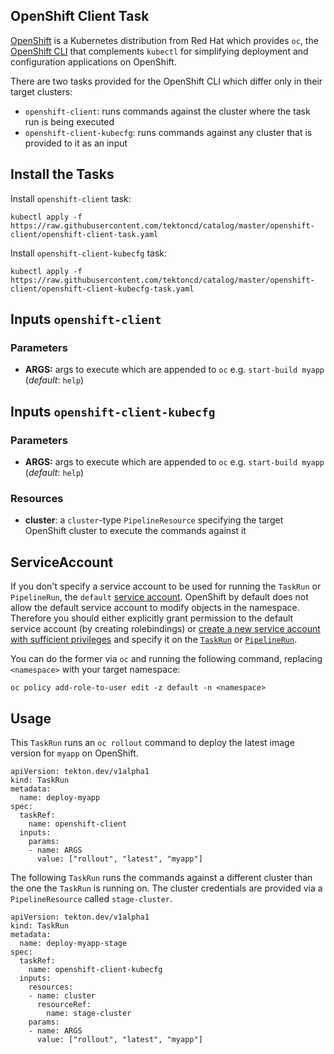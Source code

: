 ## OpenShift Client Task

[OpenShift](http://www.openshift.com) is a Kubernetes distribution from Red Hat which provides `oc`, the [OpenShift CLI](https://docs.openshift.com/container-platform/4.1/cli_reference/getting-started-cli.html) that complements `kubectl` for simplifying deployment and configuration applications on OpenShift.

There are two tasks provided for the OpenShift CLI which differ only in their target clusters:
* `openshift-client`: runs commands against the cluster where the task run is being executed
* `openshift-client-kubecfg`: runs commands against any cluster that is provided to it as an input

## Install the Tasks

Install `openshift-client` task:
```
kubectl apply -f https://raw.githubusercontent.com/tektoncd/catalog/master/openshift-client/openshift-client-task.yaml
```

Install `openshift-client-kubecfg` task:
```
kubectl apply -f https://raw.githubusercontent.com/tektoncd/catalog/master/openshift-client/openshift-client-kubecfg-task.yaml
```

## Inputs `openshift-client`

### Parameters

* **ARGS:** args to execute which are appended to `oc` e.g. `start-build myapp` (_default_: `help`)

## Inputs `openshift-client-kubecfg`

### Parameters

* **ARGS:** args to execute which are appended to `oc` e.g. `start-build myapp` (_default_: `help`)

### Resources

* **cluster**: a `cluster`-type `PipelineResource` specifying the target OpenShift cluster to execute the commands against it

## ServiceAccount

If you don't specify a service account to be used for running the `TaskRun` or `PipelineRun`, the `default` [service account](https://kubernetes.io/docs/tasks/configure-pod-container/configure-service-account/#use-the-default-service-account-to-access-the-api-server). OpenShift by default does not allow the default service account to modify objects in the namespace. Therefore you should either explicitly grant permission to the default service account (by creating rolebindings) or [create a new service account with sufficient privileges](https://kubernetes.io/docs/reference/access-authn-authz/rbac/#service-account-permissions) and specify it on the [`TaskRun`](https://github.com/tektoncd/pipeline/blob/master/docs/taskruns.md#service-account) or [`PipelineRun`](https://github.com/tektoncd/pipeline/blob/master/docs/pipelineruns.md#service-account).

You can do the former via `oc` and running the following command, replacing `<namespace>` with your target namespace:
```
oc policy add-role-to-user edit -z default -n <namespace>
```

## Usage

This `TaskRun` runs an `oc rollout` command to deploy the latest image version for `myapp` on OpenShift.

```
apiVersion: tekton.dev/v1alpha1
kind: TaskRun
metadata:
  name: deploy-myapp
spec:
  taskRef:
    name: openshift-client
  inputs:
    params:
    - name: ARGS
      value: ["rollout", "latest", "myapp"]
```

The following `TaskRun` runs the commands against a different cluster than the one the `TaskRun` is running on. The cluster credentials are provided via a `PipelineResource` called `stage-cluster`.


```
apiVersion: tekton.dev/v1alpha1
kind: TaskRun
metadata:
  name: deploy-myapp-stage
spec:
  taskRef:
    name: openshift-client-kubecfg
  inputs:
    resources:
    - name: cluster
      resourceRef:
        name: stage-cluster
    params:
    - name: ARGS
      value: ["rollout", "latest", "myapp"]
```